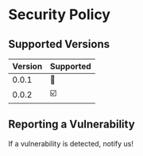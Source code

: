 # Security Policy

## Supported Versions

| Version | Supported          |
| ------- | ------------------ |
| 0.0.1   | 🚫                 |
| 0.0.2   | ☑️                 |

## Reporting a Vulnerability

If a vulnerability is detected, notify us!
